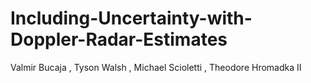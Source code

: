 # Including-Uncertainty-with-Doppler-Radar-Estimates
Valmir Bucaja , Tyson Walsh , Michael Scioletti , Theodore Hromadka II
